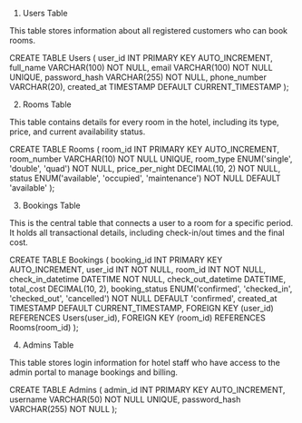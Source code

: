 1. Users Table

This table stores information about all registered customers who can book rooms.

CREATE TABLE Users (
    user_id INT PRIMARY KEY AUTO_INCREMENT,
    full_name VARCHAR(100) NOT NULL,
    email VARCHAR(100) NOT NULL UNIQUE,
    password_hash VARCHAR(255) NOT NULL,
    phone_number VARCHAR(20),
    created_at TIMESTAMP DEFAULT CURRENT_TIMESTAMP
);

2. Rooms Table

This table contains details for every room in the hotel, including its type, price, and current availability status.

CREATE TABLE Rooms (
    room_id INT PRIMARY KEY AUTO_INCREMENT,
    room_number VARCHAR(10) NOT NULL UNIQUE,
    room_type ENUM('single', 'double', 'quad') NOT NULL,
    price_per_night DECIMAL(10, 2) NOT NULL,
    status ENUM('available', 'occupied', 'maintenance') NOT NULL DEFAULT 'available'
);

3. Bookings Table

This is the central table that connects a user to a room for a specific period. It holds all transactional details, including check-in/out times and the final cost.

CREATE TABLE Bookings (
    booking_id INT PRIMARY KEY AUTO_INCREMENT,
    user_id INT NOT NULL,
    room_id INT NOT NULL,
    check_in_datetime DATETIME NOT NULL,
    check_out_datetime DATETIME,
    total_cost DECIMAL(10, 2),
    booking_status ENUM('confirmed', 'checked_in', 'checked_out', 'cancelled') NOT NULL DEFAULT 'confirmed',
    created_at TIMESTAMP DEFAULT CURRENT_TIMESTAMP,
    FOREIGN KEY (user_id) REFERENCES Users(user_id),
    FOREIGN KEY (room_id) REFERENCES Rooms(room_id)
);

4. Admins Table

This table stores login information for hotel staff who have access to the admin portal to manage bookings and billing.

CREATE TABLE Admins (
    admin_id INT PRIMARY KEY AUTO_INCREMENT,
    username VARCHAR(50) NOT NULL UNIQUE,
    password_hash VARCHAR(255) NOT NULL
);
